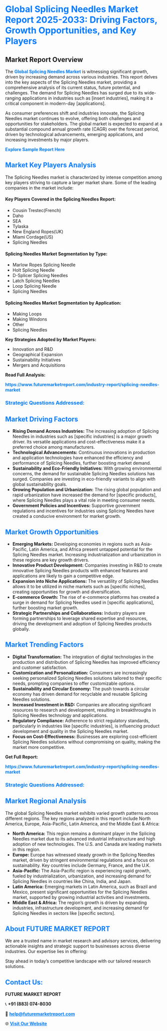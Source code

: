 <h1 style="color: #007BFF;">Global Splicing Needles Market Report 2025-2033: Driving Factors, Growth Opportunities, and Key Players</h1>

<section id="overview">
<h2>Market Report Overview</h2>
<p>The <a href="https://www.futuremarketreport.com/industry-report/splicing-needles-market" style="color: #007BFF; text-decoration: none;"><strong>Global Splicing Needles Market</strong></a> is witnessing significant growth, driven by increasing demand across various industries. This report delves into the key aspects of the Splicing Needles market, providing a comprehensive analysis of its current status, future potential, and challenges. The demand for Splicing Needles has surged due to its wide-ranging applications in industries such as [insert industries], making it a critical component in modern-day [applications].</p>
<p>As consumer preferences shift and industries innovate, the Splicing Needles market continues to evolve, offering both challenges and opportunities for stakeholders. The global market is expected to expand at a substantial compound annual growth rate (CAGR) over the forecast period, driven by technological advancements, emerging applications, and increasing investments by major players.</p>
</section>

<section id="overview">
<p><a href="https://www.futuremarketreport.com/request-sample/reportId=106630" style="color: #007BFF; text-decoration: none;"><strong>Explore Sample Report Here</strong></a></p>
</section>

<section id="key-players">
<h2 style="color: #007BFF;">Market Key Players Analysis</h2>
<p>The Splicing Needles market is characterized by intense competition among key players striving to capture a larger market share. Some of the leading companies in the market include:</p>
<h4>Key Players Covered in the Splicing Needles Report:</h4>
<ul><li>Cousin Trestec(French)</li><li>Daho</li><li>SEA</li><li>Tylaska</li><li>New England Ropes(UK)</li><li>Miami Cordage(US)</li><li>Splicing Needles</li></ul>
<h4>Splicing Needles Market Segmentation by Type:</h4>
<ul><li>Marlow Ropes Splicing Needle</li><li>Holt Splicing Needle</li><li>D-Splicer Splicing Needles</li><li>Latch Splicing Needles</li><li>Loop Splicing Needle</li><li>Splicing Needles</li></ul>

<h4>Splicing Needles Market Segmentation by Application:</h4>
<ul><li>Making Loops</li><li>Making Windons</li><li>Other</li><li>Splicing Needles</li></ul>
<p><strong>Key Strategies Adopted by Market Players:</strong></p>
<ul>
<li>Innovation and R&D</li>
<li>Geographical Expansion</li>
<li>Sustainability Initiatives</li>
<li>Mergers and Acquisitions</li>
</ul>
</section>

<section>
<p><strong>Read Full Analysis: </strong></p><a href="https://www.futuremarketreport.com/industry-report/splicing-needles-market" style="color: #007BFF; text-decoration: none;"><strong>https://www.futuremarketreport.com/industry-report/splicing-needles-market</strong></a>
<h3 style="color: #007BFF;">Strategic Questions Addressed:</h3>
</section>

<section id="driving-factors">
<h2 style="color: #007BFF;">Market Driving Factors</h2>
<ul>
<li><strong>Rising Demand Across Industries:</strong> The increasing adoption of Splicing Needles in industries such as [specific industries] is a major growth driver. Its versatile applications and cost-effectiveness make it a preferred choice among manufacturers.</li>
<li><strong>Technological Advancements:</strong> Continuous innovations in production and application technologies have enhanced the efficiency and performance of Splicing Needles, further boosting market demand.</li>
<li><strong>Sustainability and Eco-Friendly Initiatives:</strong> With growing environmental concerns, the demand for sustainable Splicing Needles solutions has surged. Companies are investing in eco-friendly variants to align with global sustainability goals.</li>
<li><strong>Growing Population and Urbanization:</strong> The rising global population and rapid urbanization have increased the demand for [specific products], where Splicing Needles plays a vital role in meeting consumer needs.</li>
<li><strong>Government Policies and Incentives:</strong> Supportive government regulations and incentives for industries using Splicing Needles have created a conducive environment for market growth.</li>
</ul>
</section>

<section id="growth-opportunities">
<h2 style="color: #007BFF;">Market Growth Opportunities</h2>
<ul>
<li><strong>Emerging Markets:</strong> Developing economies in regions such as Asia-Pacific, Latin America, and Africa present untapped potential for the Splicing Needles market. Increasing industrialization and urbanization in these regions are key growth drivers.</li>
<li><strong>Innovative Product Development:</strong> Companies investing in R&D to create innovative Splicing Needles products with enhanced features and applications are likely to gain a competitive edge.</li>
<li><strong>Expansion into Niche Applications:</strong> The versatility of Splicing Needles allows it to be utilized in niche markets such as [specific niches], creating opportunities for growth and diversification.</li>
<li><strong>E-commerce Growth:</strong> The rise of e-commerce platforms has created a surge in demand for Splicing Needles used in [specific applications], further boosting market growth.</li>
<li><strong>Strategic Partnerships and Collaborations:</strong> Industry players are forming partnerships to leverage shared expertise and resources, driving the development and adoption of Splicing Needles products globally.</li>
</ul>
</section>

<section id="trending-factors">
<h2 style="color: #007BFF;">Market Trending Factors</h2>
<ul>
<li><strong>Digital Transformation:</strong> The integration of digital technologies in the production and distribution of Splicing Needles has improved efficiency and customer satisfaction.</li>
<li><strong>Customization and Personalization:</strong> Consumers are increasingly seeking personalized Splicing Needles solutions tailored to their specific needs, prompting companies to offer customizable options.</li>
<li><strong>Sustainability and Circular Economy:</strong> The push towards a circular economy has driven demand for recyclable and reusable Splicing Needles solutions.</li>
<li><strong>Increased Investment in R&D:</strong> Companies are allocating significant resources to research and development, resulting in breakthroughs in Splicing Needles technology and applications.</li>
<li><strong>Regulatory Compliance:</strong> Adherence to strict regulatory standards, particularly in industries like [specific industries], is influencing product development and quality in the Splicing Needles market.</li>
<li><strong>Focus on Cost-Effectiveness:</strong> Businesses are exploring cost-efficient Splicing Needles solutions without compromising on quality, making the market more competitive.</li>
</ul>
</section>

<section>
<p><strong>Get Full Report: </strong></p><a href="https://www.futuremarketreport.com/industry-report/splicing-needles-market" style="color: #007BFF; text-decoration: none;"><strong>https://www.futuremarketreport.com/industry-report/splicing-needles-market</strong></a>
<h3 style="color: #007BFF;">Strategic Questions Addressed:</h3>
</section>


<section id="regional-analysis">
<h2 style="color: #007BFF;">Market Regional Analysis</h2>
<p>The global Splicing Needles market exhibits varied growth patterns across different regions. The key regions analyzed in this report include North America, Europe, Asia-Pacific, Latin America, and the Middle East & Africa:</p>
<ul>
<li><strong>North America:</strong> This region remains a dominant player in the Splicing Needles market due to its advanced industrial infrastructure and high adoption of new technologies. The U.S. and Canada are leading markets in this region.</li>
<li><strong>Europe:</strong> Europe has witnessed steady growth in the Splicing Needles market, driven by stringent environmental regulations and a focus on sustainability. Key countries include Germany, France, and the U.K.</li>
<li><strong>Asia-Pacific:</strong> The Asia-Pacific region is experiencing rapid growth, fueled by industrialization, urbanization, and increasing demand for Splicing Needles in countries like China, India, and Japan.</li>
<li><strong>Latin America:</strong> Emerging markets in Latin America, such as Brazil and Mexico, present significant opportunities for the Splicing Needles market, supported by growing industrial activities and investments.</li>
<li><strong>Middle East & Africa:</strong> The region’s growth is driven by expanding industries, infrastructure development, and increasing demand for Splicing Needles in sectors like [specific sectors].</li>
</ul>
</section>

<footer>
<h2 style="color: #007BFF;">About FUTURE MARKET REPORT</h2>
<p>We are a trusted name in market research and advisory services, delivering actionable insights and strategic support to businesses across diverse industries. Our expertise lies in offering:</p>

<p>Stay ahead in today’s competitive landscape with our tailored research solutions.</p>

<h2 style="color: #007BFF;">Contact Us:</h2>
<p><strong>FUTURE MARKET REPORT</strong></p>
<p>📞 <strong>+91 (883) 074-8030</strong></p>
<p>📧 <strong><a href="mailto:help@futuremarketreport.com" style="color: #007BFF;">help@futuremarketreport.com</a></strong></p>
<p>🌐 <strong><a href="https://www.futuremarketreport.com/" style="color: #007BFF;">Visit Our Website</a></strong></p>
</footer>
